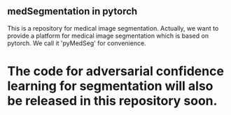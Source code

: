 ## medSegmentation in pytorch
This is a repository for medical image segmentation. Actually, we want to provide a platform for medical image segmentation which is based on pytorch. We call it 'pyMedSeg' for convenience.

# The code for adversarial confidence learning for segmentation will also be released in this repository soon.
